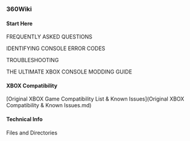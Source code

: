 ### 360Wiki



#### Start Here

FREQUENTLY ASKED QUESTIONS

IDENTIFYING CONSOLE ERROR CODES

TROUBLESHOOTING

THE ULTIMATE XBOX CONSOLE MODDING GUIDE



#### XBOX Compatibility

[Original XBOX Game Compatibility List & Known Issues](Original XBOX Compatibility & Known Issues.md)





#### Technical Info

Files and Directories